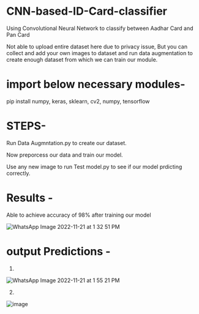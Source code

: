 # CNN-based-ID-Card-classifier
Using Convolutional Neural Network to classify between Aadhar Card and Pan Card 

Not able to upload entire dataset here due to privacy issue, But you can collect and add your own images to dataset and run
data augmentation to create enough dataset from which we can train our module.


# import below necessary modules-

pip install
numpy,
keras,
sklearn,
cv2,
numpy,
tensorflow


# STEPS-
Run Data Augmntation.py
to create our dataset.

Now preporcess our data and train our model.

Use any new image to run Test model.py to see if our model prdicting correctly.

   
# Results -
Able to achieve accuracy of 98% after training our model 

![WhatsApp Image 2022-11-21 at 1 32 51 PM](https://user-images.githubusercontent.com/70071334/202996635-4d116510-2d50-49af-9468-b39457305895.jpeg)

# output Predictions -
1)
![WhatsApp Image 2022-11-21 at 1 55 21 PM](https://user-images.githubusercontent.com/70071334/203001188-649cda18-7503-4ade-84b5-e0d4c3e92e9e.jpeg)

2)
![image](https://user-images.githubusercontent.com/70071334/203001799-968e40fe-f822-4785-aedd-533917074394.png)


